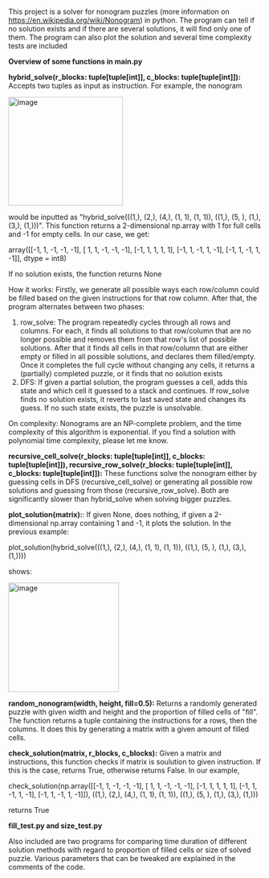 This project is a solver for nonogram puzzles (more information on https://en.wikipedia.org/wiki/Nonogram) in python. The program can tell if no solution exists and if there are several solutions, it will find only one of them. The program can also plot the solution and several time complexity tests are included

**Overview of some functions in main.py**

**hybrid_solve(r_blocks: tuple[tuple[int]], c_blocks: tuple[tuple[int]]):**
Accepts two tuples as input as instruction. For example, the nonogram

<img width="228" height="216" alt="image" src="https://github.com/user-attachments/assets/a0574108-3fa8-4226-8077-11c6408379d1" />

would be inputted as "hybrid_solve(((1,), (2,), (4,), (1, 1), (1, 1)), ((1,), (5, ), (1,), (3,), (1,)))".
This function returns a 2-dimensional np.array with 1 for full cells and -1 for empty cells. In our case, we get:

array([[-1,  1, -1, -1, -1],
       [ 1,  1, -1, -1, -1],
       [-1,  1,  1,  1,  1],
       [-1,  1, -1,  1, -1],
       [-1,  1, -1,  1, -1]], dtype = int8)

 If no solution exists, the function returns None

 How it works: Firstly, we generate all possible ways each row/column could be filled based on the given instructions for that row column. After that, the program alternates between two phases:
 1. row_solve: The program repeatedly cycles through all rows and columns. For each, it finds all solutions to that row/column that are no longer possible and removes them from that row's list of possible solutions. After that it finds all cells in that row/column that are either empty or filled in all possible solutions, and declares them filled/empty. Once it completes the full cycle without changing any cells, it returns a (partially) completed puzzle, or it finds that no solution exists
 2. DFS: If given a partial solution, the program guesses a cell, adds this state and which cell it guessed to a stack and continues. If row_solve finds no solution exists, it reverts to last saved state and changes its guess. If no such state exists, the puzzle is unsolvable.

On complexity: Nonograms are an NP-complete problem, and the time complexity of this algorithm is exponential. If you find a solution with polynomial time complexity, please let me know.

**recursive_cell_solve(r_blocks: tuple[tuple[int]], c_blocks: tuple[tuple[int]]), recursive_row_solve(r_blocks: tuple[tuple[int]], c_blocks: tuple[tuple[int]]):**
These functions solve the nonogram either by guessing cells in DFS (recursive_cell_solve) or generating all possible row solutions and guessing from those 
(recursive_row_solve). Both are significantly slower than hybrid_solve when solving bigger puzzles.

**plot_solution(matrix):**: If given None, does nothing, if given a 2-dimensional np.array containing 1 and -1, it plots the solution. In the previous example:

plot_solution(hybrid_solve(((1,), (2,), (4,), (1, 1), (1, 1)), ((1,), (5, ), (1,), (3,), (1,))))

shows:

<img width="220" height="217.2" alt="image" src="https://github.com/user-attachments/assets/79103424-c645-4800-918e-b318adfa28ed" />

**random_nonogram(width, height, fill=0.5):** Returns a randomly generated puzzle with given width and height and the proportion of filled cells of "fill". The function returns a tuple containing the instructions for a rows, then the columns. It does this by generating a matrix with a given amount of filled cells.

**check_solution(matrix, r_blocks, c_blocks):** Given a matrix and instructions, this function checks if matrix is soulution to given instruction. If this is the case, returns True, otherwise returns False. In our example,

check_solution(np.array([[-1,  1, -1, -1, -1],
       [ 1,  1, -1, -1, -1],
       [-1,  1,  1,  1,  1],
       [-1,  1, -1,  1, -1],
       [-1,  1, -1,  1, -1]]), ((1,), (2,), (4,), (1, 1), (1, 1)), ((1,), (5, ), (1,), (3,), (1,)))
       
returns True

**fill_test.py and size_test.py**

Also included are two programs for comparing time duration of different solution methods with regard to proportion of filled cells or size of solved puzzle. Various parameters that can be tweaked are explained in the comments of the code.
